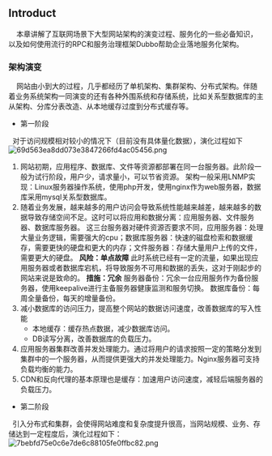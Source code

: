 
## Introduct
&nbsp;&nbsp;&nbsp;&nbsp;本章讲解了互联网场景下大型网站架构的演变过程、服务化的一些必备知识，以及如何使用流行的RPC和服务治理框架Dubbo帮助企业落地服务化架构。

### 架构演变
&nbsp;&nbsp;&nbsp;&nbsp;网站由小到大的过程，几乎都经历了单机架构、集群架构、分布式架构。伴随着业务系统架构一同演变的还有各种外围系统和存储系统，比如关系型数据库的主从架构、分库分表改造、从本地缓存过度到分布式缓存等。

- 第一阶段

&nbsp;&nbsp;对于访问规模相对较小的情况下（目前没有具体量化数据），演化过程如下
![69d563ea8dd073e3847266fd4ac05456.png](en-resource://database/1366:1)

1. 网站初期，应用程序、数据库、文件等资源都部署在同一台服务器。此阶段一般为试行阶段，用户少，请求量小，可以节省资源。
架构一般采用LNMP实现：Linux服务器操作系统，使用php开发，使用nginx作为web服务器，数据库采用mysql关系型数据库。
2. 随着业务发展，越来越多的用户访问会导致系统性能越来越差，越来越多的数据导致存储空间不足。这时可以将应用和数据分离：应用服务器、文件服务器、数据库服务器。
这三台服务器对硬件资源否要求不同，应用服务器：处理大量业务逻辑，需要强大的cpu；数据库服务器：快速的磁盘检索和数据缓存，需要更快的硬盘和更大的内存；文件服务器：存储大量用户上传的文件，需要更大的硬盘。
**风险：单点故障**
此时系统已经有一定的流量，如果出现应用服务器或者数据库宕机，将导致服务不可用和数据的丢失，这对于刚起步的网站来说是致命的。
**措施：冗余**
服务器备份：冗余一台应用服务作为备份服务器，使用keepalive进行主备服务器健康监测和服务切换。
数据库备份：每周全量备份，每天的增量备份。
3. 减小数据库的访问压力，提高整个网站的数据访问速度，改善数据库的写入性能
    * 本地缓存：缓存热点数据，减少数据库访问。
    * DB读写分离，改善数据库的负载压力。
4. 应用服务器集群改善并发处理能力。通过将用户的请求按照一定的策略分发到集群中的一个服务器，从而提供更强大的并发处理能力。Nginx服务器可支持负载均衡的能力。
5. CDN和反向代理的基本原理也是缓存：加速用户访问速度，减轻后端服务器的负载压力。


- 第二阶段

&nbsp;&nbsp;引入分布式和集群，会使得网站难度和复杂度提升很高，当网站规模、业务、存储达到一定程度后，演化过程如下：
![7bebfd75e0c6e7de6c88105fe0ffbc82.png](en-resource://database/1368:0)


